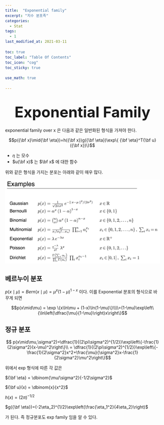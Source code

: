```yaml
---
title:  "Exponential family"
excerpt: "지수 분포족"
categories:
  - Stat
tags:
  - 1
last_modified_at: 2021-03-11

toc: true
toc_label: "Table Of Contents"
toc_icon: "cog"
toc_sticky: true

use_math: true

---
```


# <center><font size="20"> Exponential Family </font></center>

exponential family over x 은 다음과 같은 일반화된 형식을 가져야 한다.

$$p({\bf x}\mid{\bf \eta})=h({\bf x})g({\bf \eta})\exp\{ {\bf \eta}^T{\bf u}({\bf x})\}$$

- $\eta$ 는 모수
- $u(\bf x)$ 는 $\bf x$ 에 대한 함수

위와 같은 형식을 가지는 분포는 아래와 같이 매우 많다.

![png](/assets/images/{Statistic}/0_1.PNG)

## 베르누이 분포

$p(x\mid\mu) = Bern(x\mid\mu)=\mu^x(1-\mu)^{1-x}$ 이다. 이를 Exponential 분포의 형식으로 바꾸게 되면

$$p(x\mid\mu) = \exp \{x\ln\mu + (1-x)\ln(1-\mu)\}\\\\=(1-\mu)\exp\left\{\ln\left(\dfrac{\mu}{1-\mu}\right)x\right\}$$



## 정규 분포

$$ p(x\mid\mu,\sigma^2)=\dfrac{1}{(2\pi\sigma^2)^{1/2}}\exp\left\{-\frac{1}{2\sigma^2}(x-\mu)^2\right\}\\ = \dfrac{1}{(2\pi\sigma^2)^{1/2}}\exp\left\{-\frac{1}{2\sigma^2}x^2+\frac{\mu}{\sigma^2}x-\frac{1}{2\sigma^2}\mu^2\right\}$$

위에서 exp 형식에 따른 각 값은

${\bf \eta} = \dbinom{\mu/\sigma^2}{-1/2\sigma^2}$

${\bf u}(x) = \dbinom{x}{x^2}$

$h(x)=(2\pi)^{-1/2}$

$g({\bf \eta})=(-2\eta_2)^{1/2}\exp\left(\frac{\eta_1^2}{4\eta_2}\right)$

가 된다. 즉 정규분포도 exp family 임을 알 수 있다.